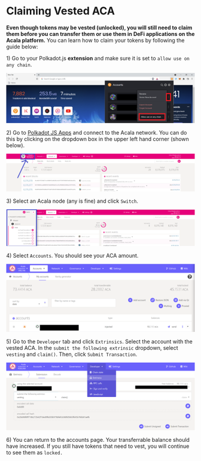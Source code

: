# Claiming Vested ACA

**Even though tokens may be vested (unlocked), you will still need to claim them before you can transfer them or use them in DeFi applications on the Acala platform.** You can learn how to claim your tokens by following the guide below:

1\) Go to your Polkadot.js **extension** and make sure it is set to `allow use on any chain`.

![](<../../../.gitbook/assets/Allow use on any chain.png>)

2\) Go to [Polkadot JS Apps](https://polkadot.js.org/apps/#/explorer) and connect to the Acala network. You can do this by clicking on the dropdown box in the upper left hand corner (shown below).

![](<../../../.gitbook/assets/Toggle for Acala (2).png>)

3\) Select an Acala node (any is fine) and click `Switch`.

![](<../../../.gitbook/assets/Select Acala (1).png>)

4\) Select `Accounts`. You should see your ACA amount.&#x20;

![](<../../../.gitbook/assets/ACA in polkadot.js.png>)

5\) Go to the `Developer` tab and click `Extrinsics`. Select the account with the vested ACA. In the `submit the following extrinsic` dropdown, select `vesting` and `claim()`. Then, click `Submit Transaction`.

![](<../../../.gitbook/assets/Claim Vested js.png>)

6\) You can return to the accounts page. Your transferrable balance should have increased. If you still have tokens that need to vest, you will continue to see them as `locked.`
